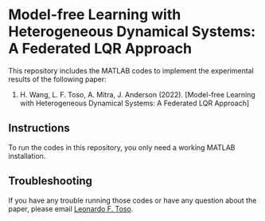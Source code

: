 # Model-free Learning with Heterogeneous Dynamical Systems: A Federated LQR Approach

This repository includes the MATLAB codes to implement the experimental results of the following paper:

1) H. Wang, L. F. Toso, A. Mitra, J. Anderson (2022). [Model-free Learning with Heterogeneous Dynamical Systems: A Federated LQR Approach]

## Instructions

To run the codes in this repository, you only need a working MATLAB installation. 

## Troubleshooting

If you have any trouble running those codes or have any question about the paper, please email [Leonardo F. Toso](mailto:lt2879@columbia.edu).
